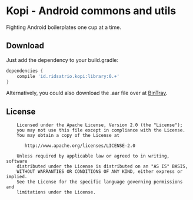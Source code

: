 Kopi - Android commons and utils
============

Fighting Android boilerplates one cup at a time.

## Download

Just add the dependency to your build.gradle:

```groovy
dependencies {
    compile 'id.ridsatrio.kopi:library:0.+'
}

```

Alternatively, you could also download the .aar file over at [BinTray](https://bintray.com/ridsatrio/maven/Kopi/view).

## License

```
    Licensed under the Apache License, Version 2.0 (the "License");
    you may not use this file except in compliance with the License.
    You may obtain a copy of the License at

       http://www.apache.org/licenses/LICENSE-2.0

    Unless required by applicable law or agreed to in writing, software
    distributed under the License is distributed on an "AS IS" BASIS,
    WITHOUT WARRANTIES OR CONDITIONS OF ANY KIND, either express or implied.
    See the License for the specific language governing permissions and
    limitations under the License.
```